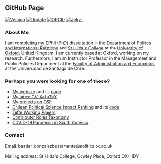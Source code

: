 ## GitHub Page

[![Version](https://img.shields.io/badge/version-v1.1.8-blue.svg)](https://github.com/bgonzalezbustamante/bgonzalezbustamante.github.io/blob/master/changelog.txt) [![Update](https://img.shields.io/badge/latest%20release-March%202021-orange.svg)](https://bgonzalezbustamante.github.io/) [![ORCID](https://img.shields.io/badge/ORCID%20iD-0000--0003--1510--6820-brightgreen.svg)](http://orcid.org/0000-0003-1510-6820) [![Jekyll](https://img.shields.io/badge/Made%20with-Jekyll-1f425f.svg)](https://jekyllrb.com/)

### About Me

I am completing my DPhil (PhD) dissertation in the [Department of Politics and International Relations](https://www.politics.ox.ac.uk/) and [St Hilda's College](https://www.sthildas.ox.ac.uk/) at the [University of Oxford](http://www.ox.ac.uk/), United Kingdom. I am currently based at Oxford, working on my research. Furthermore, I am an Instructor Professor in the Management and Public Policies Department at the [Faculty of Administration and Economics](https://fae.usach.cl/) at the Universidad de Santiago de Chile.

### Perhaps you were looking for one of these?

- [My website](https://bgonzalezbustamante.com/) and its [code](https://github.com/bgonzalezbustamante/academic-kickstart)
- [My latest CV-XeLaTeX](https://bgonzalezbustamante.github.io/CV-XeLaTeX/)
- [My projects on OSF](https://osf.io/n62dh/)
- [Chilean Political Science Impact Ranking](https://bgonzalezbustamante.com/cps-ranking/) and its [code](https://github.com/bgonzalezbustamante/CPS-Ranking)
- [Tufte Working Papers](https://tuftepapers.com/)
- [Contributor Roles Taxonomy](https://bgonzalezbustamante.com/credit/)
- [COVID-19 Pandemic in South America](https://bgonzalezbustamante.github.io/COVID-19-South-America/)

### Contact	

Email: [bastian.gonzalezbustamante@politics.ox.ac.uk](mailto:bastian.gonzalezbustamante@politics.ox.ac.uk) <br />	
Mailing address: St Hilda's College, Cowley Place, Oxford OX4 1DY
